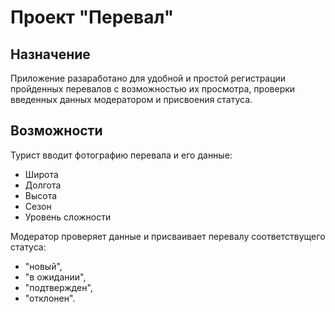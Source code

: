 # Проект "Перевал"

## Назначение

Приложение разаработано для удобной и простой регистрации пройденных перевалов
с возможностью их просмотра, проверки введенных данных модератором и присвоения статуса.


## Возможности
Турист вводит фотографию перевала и его данные:

- Широта
- Долгота
- Высота
- Сезон
- Уровень сложности

Модератор проверяет данные и присваивает перевалу соответствущего статуса:

- "новый", 
- "в ожидании", 
- "подтвержден", 
- "отклонен".
